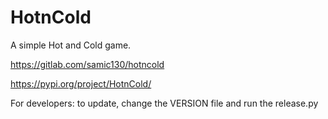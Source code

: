 # HotnCold

A simple Hot and Cold game.


https://gitlab.com/samic130/hotncold


https://pypi.org/project/HotnCold/


For developers:
to update, change the VERSION file and run the release.py
